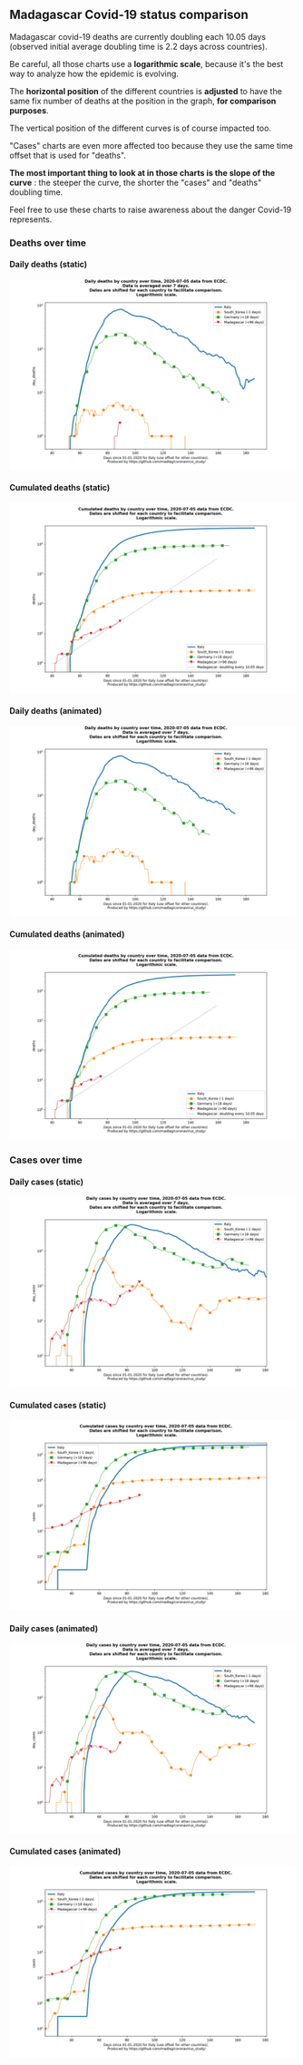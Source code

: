 ## Madagascar Covid-19 status comparison 

Madagascar covid-19 deaths are currently doubling each 10.05 days (observed initial average doubling time is 2.2 days across countries).



Be careful, all those charts use a **logarithmic scale**, because it's the best way to analyze how the epidemic is evolving.
 
The **horizontal position** of the different countries is **adjusted** to have the same fix number of deaths at the position in the graph, **for comparison purposes**.

The vertical position of the different curves is of course impacted too.

"Cases" charts are even more affected too because they use the same time offset that is used for "deaths".

**The most important thing to look at in those charts is the slope of the curve** : the steeper the curve, the shorter the "cases" and "deaths" doubling time.

Feel free to use these charts to raise awareness about the danger Covid-19 represents. 


 
### Deaths over time
 
#### Daily deaths (static)
![Madagascar covid-19 daily deaths static chart](https://raw.githubusercontent.com/madlag/coronavirus_study/master/notebooks/graphs/2020-07-05/countries/Madagascar/2020-07-05_Madagascar_day_deaths.png "Madagascar covid-19 day_deaths static chart")   
 
#### Cumulated deaths (static)
![Madagascar covid-19 cumulated deaths static chart](https://raw.githubusercontent.com/madlag/coronavirus_study/master/notebooks/graphs/2020-07-05/countries/Madagascar/2020-07-05_Madagascar_deaths.png "Madagascar covid-19 deaths static chart")   
 
#### Daily deaths (animated)
![Madagascar covid-19 daily deaths animated chart](https://raw.githubusercontent.com/madlag/coronavirus_study/master/notebooks/graphs/2020-07-05/countries/Madagascar/2020-07-05_Madagascar_day_deaths.gif "Madagascar covid-19 day_deaths animated chart")   
 
#### Cumulated deaths (animated)
![Madagascar covid-19 cumulated deaths animated chart](https://raw.githubusercontent.com/madlag/coronavirus_study/master/notebooks/graphs/2020-07-05/countries/Madagascar/2020-07-05_Madagascar_deaths.gif "Madagascar covid-19 deaths animated chart")   

 
### Cases over time
 
#### Daily cases (static)
![Madagascar covid-19 daily cases static chart](https://raw.githubusercontent.com/madlag/coronavirus_study/master/notebooks/graphs/2020-07-05/countries/Madagascar/2020-07-05_Madagascar_day_cases.png "Madagascar covid-19 day_cases static chart")   
 
#### Cumulated cases (static)
![Madagascar covid-19 cumulated cases static chart](https://raw.githubusercontent.com/madlag/coronavirus_study/master/notebooks/graphs/2020-07-05/countries/Madagascar/2020-07-05_Madagascar_cases.png "Madagascar covid-19 cases static chart")   
 
#### Daily cases (animated)
![Madagascar covid-19 daily cases animated chart](https://raw.githubusercontent.com/madlag/coronavirus_study/master/notebooks/graphs/2020-07-05/countries/Madagascar/2020-07-05_Madagascar_day_cases.gif "Madagascar covid-19 day_cases animated chart")   
 
#### Cumulated cases (animated)
![Madagascar covid-19 cumulated cases animated chart](https://raw.githubusercontent.com/madlag/coronavirus_study/master/notebooks/graphs/2020-07-05/countries/Madagascar/2020-07-05_Madagascar_cases.gif "Madagascar covid-19 cases animated chart")   

